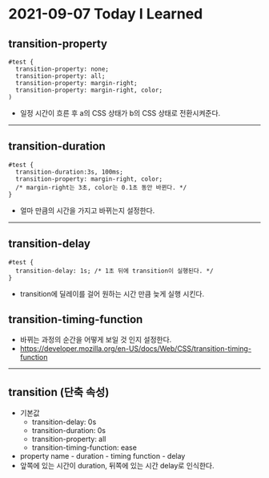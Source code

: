 # 2021-09-07 Today I Learned

## transition-property
~~~
#test {
  transition-property: none;
  transition-property: all;
  transition-property: margin-right;
  transition-property: margin-right, color;
)
~~~
* 일정 시간이 흐른 후 a의 CSS 상태가 b의 CSS 상태로 전환시켜준다.
***

## transition-duration
~~~
#test {
  transition-duration:3s, 100ms;
  transition-property: margin-right, color;
  /* margin-right는 3초, color는 0.1초 동안 바뀐다. */
}
~~~
* 얼마 만큼의 시간을 가지고 바뀌는지 설정한다.

***

## transition-delay
~~~
#test {
  transition-delay: 1s; /* 1초 뒤에 transition이 실행된다. */
}
~~~
* transition에 딜레이를 걸어 원하는 시간 만큼 늦게 실행 시킨다.

## transition-timing-function
* 바뀌는 과정의 순간을 어떻게 보일 것 인지 설정한다.
* https://developer.mozilla.org/en-US/docs/Web/CSS/transition-timing-function
***

## transition (단축 속성)
* 기본값
  - transition-delay: 0s
  - transition-duration: 0s
  - transition-property: all
  - transition-timing-function: ease
* property name - duration - timing function - delay
* 앞쪽에 있는 시간이 duration, 뒤쪽에 있는 시간 delay로 인식한다.
